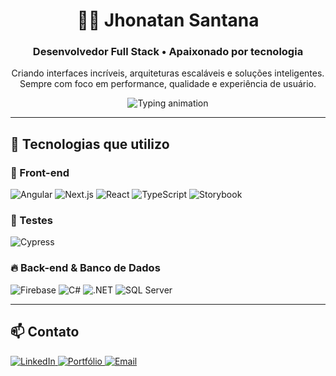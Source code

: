 <h1 align="center">👨‍💻 Jhonatan Santana</h1>
<h3 align="center">Desenvolvedor Full Stack • Apaixonado por tecnologia</h3>

<p align="center">
  Criando interfaces incríveis, arquiteturas escaláveis e soluções inteligentes.<br/>
  Sempre com foco em performance, qualidade e experiência de usuário.
</p>

<p align="center">
  <img src="https://readme-typing-svg.demolab.com?font=Fira+Code&size=22&pause=1000&center=true&vCenter=true&width=500&lines=Desenvolvedor+Full+Stack;Angular+e+Next.js;UI+Clean+%2F+UX+Efetiva;C%C3%B3digo+moderno+e+eficiente" alt="Typing animation" />
</p>

---

## 🚀 Tecnologias que utilizo

### 🎯 Front-end
![Angular](https://img.shields.io/badge/Angular-DD0031?style=for-the-badge&logo=angular&logoColor=white)
![Next.js](https://img.shields.io/badge/Next.js-000000?style=for-the-badge&logo=nextdotjs)
![React](https://img.shields.io/badge/React-20232A?style=for-the-badge&logo=react&logoColor=61DAFB)
![TypeScript](https://img.shields.io/badge/TypeScript-3178C6?style=for-the-badge&logo=typescript&logoColor=white)
![Storybook](https://img.shields.io/badge/Storybook-FF4785?style=for-the-badge&logo=storybook&logoColor=white)

### 🧪 Testes
![Cypress](https://img.shields.io/badge/Cypress-17202C?style=for-the-badge&logo=cypress&logoColor=white)

### 🔥 Back-end & Banco de Dados
![Firebase](https://img.shields.io/badge/Firebase-FFCA28?style=for-the-badge&logo=firebase&logoColor=black)
![C#](https://img.shields.io/badge/C%23-239120?style=for-the-badge&logo=c-sharp&logoColor=white)
![.NET](https://img.shields.io/badge/.NET-512BD4?style=for-the-badge&logo=dotnet&logoColor=white)
![SQL Server](https://img.shields.io/badge/SQL%20Server-CC2927?style=for-the-badge&logo=microsoftsqlserver&logoColor=white)

---

## 📫 Contato

<p>
  <a href="https://linkedin.com/in/jhonatansantana" target="_blank">
    <img alt="LinkedIn" src="https://img.shields.io/badge/LinkedIn-0A66C2?style=for-the-badge&logo=linkedin&logoColor=white" />
  </a>
  <a href="https://jhonatandev.com.br" target="_blank">
    <img alt="Portfólio" src="https://img.shields.io/badge/Portf%C3%B3lio-000000?style=for-the-badge&logo=google-chrome&logoColor=white" />
  </a>
  <a href="mailto:contato@jhonatandev.com.br" target="_blank">
    <img alt="Email" src="https://img.shields.io/badge/Email-D14836?style=for-the-badge&logo=gmail&logoColor=white" />
  </a>
</p>
